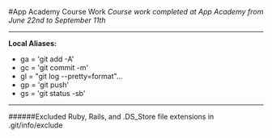 #App Academy Course Work
*Course work completed at App Academy from June 22nd to September 11th*

---

**Local Aliases:**
+ ga  = 'git add -A'
+ gc  = 'git commit -m'
+ gl  = "git log --pretty=format"...
+ gp  = 'git push'
+ gs = 'git status -sb'

---

######Excluded Ruby, Rails, and .DS_Store file extensions in .git/info/exclude
